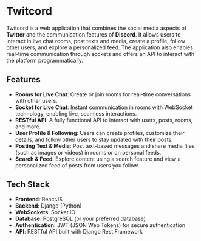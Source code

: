 # Twitcord

Twitcord is a web application that combines the social media aspects of **Twitter** and the communication features of **Discord**. It allows users to interact in live chat rooms, post texts and media, create a profile, follow other users, and explore a personalized feed. The application also enables real-time communication through sockets and offers an API to interact with the platform programmatically.

## Features

- **Rooms for Live Chat**: Create or join rooms for real-time conversations with other users.
- **Socket for Live Chat**: Instant communication in rooms with WebSocket technology, enabling live, seamless interactions.
- **RESTful API**: A fully functional API to interact with users, posts, rooms, and more.
- **User Profile & Following**: Users can create profiles, customize their details, and follow other users to stay updated with their posts.
- **Posting Text & Media**: Post text-based messages and share media files (such as images or videos) in rooms or on personal feeds.
- **Search & Feed**: Explore content using a search feature and view a personalized feed of posts from users you follow.

## Tech Stack

- **Frontend**: ReactJS
- **Backend**: Django (Python)
- **WebSockets**: Socket.IO
- **Database**: PostgreSQL (or your preferred database)
- **Authentication**: JWT (JSON Web Tokens) for secure authentication
- **API**: RESTful API built with Django Rest Framework

